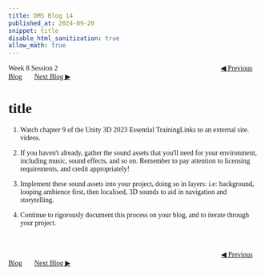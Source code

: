 ```yaml
---
title: DMS Blog 14
published_at: 2024-09-20
snippet: title
disable_html_sanitization: true
allow_math: true
---
```

<font face="Times New Roman">
Week 8 Session 2
<a href="https://d20502-d-dms1-blog-38.deno.dev/thirteen-blog-post" class="button" style="margin-left:23em">◀︎ Previous Blog</a>&nbsp;&nbsp;&nbsp;&nbsp;&nbsp;&nbsp;
<a href="https://d20502-d-dms1-blog-38.deno.dev/fifteen-blog-post" class="button">Next Blog ▶︎</a>

# title

1. Watch chapter 9 of the Unity 3D 2023 Essential TrainingLinks to an external site. videos.

2. If you haven't already, gather the sound assets that you'll need for your environment, including music, sound effects, and so on. Remember to pay attention to licensing requirements, and credit appropriately!

3. Implement these sound assets into your project, doing so in layers: i.e: background, looping ambience first, then localised, 3D sounds to aid in navigation and storytelling.

4. Continue to rigorously document this process on your blog, and to iterate through your project. 

<br></br>
<a href="https://d20502-d-dms1-blog-38.deno.dev/thirteen-blog-post" class="button" style="margin-left:30.35em">◀︎ Previous Blog</a>&nbsp;&nbsp;&nbsp;&nbsp;&nbsp;&nbsp;
<a href="https://d20502-d-dms1-blog-38.deno.dev/fifteen-blog-post" class="button">Next Blog ▶︎</a>
</font>